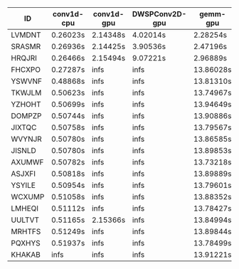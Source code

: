 |ID|conv1d-cpu|conv1d-gpu|DWSPConv2D-gpu|gemm-gpu|avg|
|-|-|-|-|-|-|
|LVMDNT|0.26023s|2.14348s|4.02014s|2.28254s|2.17660s|
|SRASMR|0.26936s|2.14425s|3.90536s|2.47196s|2.19773s|
|HRQJRI|0.26466s|2.15494s|9.07221s|2.96889s|3.61517s|
|FHCXPO|0.27287s|infs|infs|13.86028s|infs|
|YSWVNF|0.48868s|infs|infs|13.81310s|infs|
|TKWJLM|0.50623s|infs|infs|13.74967s|infs|
|YZHOHT|0.50699s|infs|infs|13.94649s|infs|
|DOMPZP|0.50744s|infs|infs|13.90886s|infs|
|JIXTQC|0.50758s|infs|infs|13.79567s|infs|
|WVYNJR|0.50780s|infs|infs|13.86585s|infs|
|JISNLD|0.50780s|infs|infs|13.89853s|infs|
|AXUMWF|0.50782s|infs|infs|13.73218s|infs|
|ASJXFI|0.50818s|infs|infs|13.89889s|infs|
|YSYILE|0.50954s|infs|infs|13.79601s|infs|
|WCXUMP|0.51058s|infs|infs|13.88352s|infs|
|LMHEQI|0.51112s|infs|infs|13.78427s|infs|
|UULTVT|0.51165s|2.15366s|infs|13.84994s|infs|
|MRHTFS|0.51249s|infs|infs|13.89844s|infs|
|PQXHYS|0.51937s|infs|infs|13.78499s|infs|
|KHAKAB|infs|infs|infs|13.91221s|infs|
